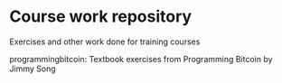 # Course work repository
Exercises and other work done for training courses

programmingbitcoin: Textbook exercises from Programming Bitcoin by Jimmy Song
